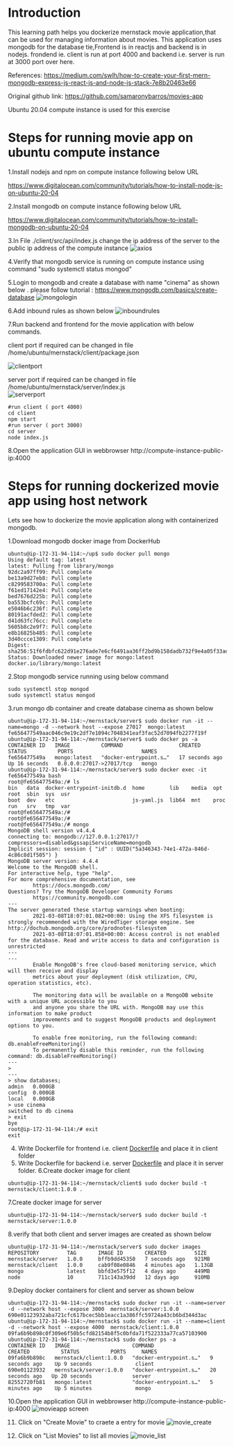 # Introduction
This learning path helps you dockerize mernstack movie application,that can be used for managing information about movies.
This application uses mongodb for the database tie,Frontend is in reactjs and backend is in nodejs.
frondend ie. client is run at port 4000 and  backend i.e. server is run at 3000 port over here.

References:
https://medium.com/swlh/how-to-create-your-first-mern-mongodb-express-js-react-js-and-node-js-stack-7e8b20463e66

Original github link:
https://github.com/samaronybarros/movies-app

Ubuntu 20.04 compute instance is used for this exercise

# Steps for running movie app on ubuntu compute instance
 1.Install nodejs and npm on compute instance following below URL
 
  https://www.digitalocean.com/community/tutorials/how-to-install-node-js-on-ubuntu-20-04  
   
 2.Install mongodb on compute instance following below URL 
 
   https://www.digitalocean.com/community/tutorials/how-to-install-mongodb-on-ubuntu-20-04  

 3.In File ./client/src/api/index.js change the ip address of the server to the public ip address of the compute instance 
  ![axios](https://user-images.githubusercontent.com/77958988/110425452-628ba480-80ca-11eb-8948-098301608ea4.png)
  
 4.Verify that mongodb service is running on compute instance using command "sudo systemctl status mongod"
 
 5.Login to mongodb and create a database with name "cinema" as shown below .
 please follow tutorial : https://www.mongodb.com/basics/create-database
 ![mongologin](https://user-images.githubusercontent.com/77958988/110436551-632c3700-80da-11eb-9351-f1a8d869a50d.png)

 6.Add inbound rules as shown below
 ![inboundrules](https://user-images.githubusercontent.com/77958988/110428489-56561600-80cf-11eb-8e89-892daa7affc8.png)

 7.Run backend and frontend for the movie application with below commands.
 
   client port if required can be changed in file /home/ubuntu/mernstack/client/package.json   
   
   ![clientport](https://user-images.githubusercontent.com/77958988/110437936-e7cb8500-80db-11eb-8d59-5ffb30b5cbe0.png)
   
   
   server port if required can be changed in file /home/ubuntu/mernstack/server/index.js  
   ![serverport](https://user-images.githubusercontent.com/77958988/110438427-5f99af80-80dc-11eb-9570-20394bdba190.png)

 
  ```
  #run client ( port 4000)
  cd client
  npm start
  #run server ( port 3000)
  cd server
  node index.js
  ```
 8.Open the application GUI in webbrowser http://compute-instance-public-ip:4000
# Steps for running dockerized  movie app using host network
 Lets see how to dockerize the movie application along with containerized mongodb.
 
1.Download mongodb docker image from DockerHub
  
  ```
ubuntu@ip-172-31-94-114:~/up$ sudo docker pull mongo
Using default tag: latest
latest: Pulling from library/mongo
92dc2a97ff99: Pull complete
be13a9d27eb8: Pull complete
c8299583700a: Pull complete
f61ed17142e4: Pull complete
bed7676d225b: Pull complete
ba553bcfc69c: Pull complete
e5046b6c236f: Pull complete
80191acfded2: Pull complete
d41d63fc76cc: Pull complete
5605b8c2e9f7: Pull complete
e8b16825b485: Pull complete
3d40ccce1309: Pull complete
Digest: sha256:51f6fdbfc622d91e276ade7e6cf6491aa36ff2bd9b158dadb732f9e4a05f33ad
Status: Downloaded newer image for mongo:latest
docker.io/library/mongo:latest
  ```
2.Stop mongodb service running using below command
 ```
 sudo systemctl stop mongod
 sudo systemctl status mongod
 ```
 
3.run mongo db container  and create database cinema as shown below
````
ubuntu@ip-172-31-94-114:~/mernstack/server$ sudo docker run -it --name=mongo -d --network host --expose 27017  mongo:latest
fe656477549aac046c9e19c2df7e1094c7048341eaf3fac52d7094fb2277f19f
ubuntu@ip-172-31-94-114:~/mernstack/server$ sudo docker ps -a
CONTAINER ID   IMAGE          COMMAND                  CREATED          STATUS          PORTS                      NAMES
fe656477549a   mongo:latest   "docker-entrypoint.s…"   17 seconds ago   Up 16 seconds   0.0.0.0:27017->27017/tcp   mongo
ubuntu@ip-172-31-94-114:~/mernstack/server$ sudo docker exec -it fe656477549a bash
root@fe656477549a:/# ls
bin   data  docker-entrypoint-initdb.d  home        lib    media  opt   root  sbin  sys  usr
boot  dev   etc                         js-yaml.js  lib64  mnt    proc  run   srv   tmp  var
root@fe656477549a:/#
root@fe656477549a:/#
root@fe656477549a:/# mongo
MongoDB shell version v4.4.4
connecting to: mongodb://127.0.0.1:27017/?compressors=disabled&gssapiServiceName=mongodb
Implicit session: session { "id" : UUID("5a346343-74e1-472a-846d-4c86c8d1f505") }
MongoDB server version: 4.4.4
Welcome to the MongoDB shell.
For interactive help, type "help".
For more comprehensive documentation, see
        https://docs.mongodb.com/
Questions? Try the MongoDB Developer Community Forums
        https://community.mongodb.com
---
The server generated these startup warnings when booting:
        2021-03-08T18:07:01.082+00:00: Using the XFS filesystem is strongly recommended with the WiredTiger storage engine. See http://dochub.mongodb.org/core/prodnotes-filesystem
        2021-03-08T18:07:01.858+00:00: Access control is not enabled for the database. Read and write access to data and configuration is unrestricted
---
---
        Enable MongoDB's free cloud-based monitoring service, which will then receive and display
        metrics about your deployment (disk utilization, CPU, operation statistics, etc).

        The monitoring data will be available on a MongoDB website with a unique URL accessible to you
        and anyone you share the URL with. MongoDB may use this information to make product
        improvements and to suggest MongoDB products and deployment options to you.

        To enable free monitoring, run the following command: db.enableFreeMonitoring()
        To permanently disable this reminder, run the following command: db.disableFreeMonitoring()
---
>
---
> show databases;
admin   0.000GB
config  0.000GB
local   0.000GB
> use cinema
switched to db cinema
> exit
bye
root@ip-172-31-94-114:/# exit
exit

````
4. Write Dockerfile for frontend i.e. client [Dockerfile](https://github.com/vaishalinankani08/mernstack/blob/main/client/Dockerfile) and place it in client folder
5. Write Dockerfile for backend  i.e. server [Dockerfile](https://github.com/vaishalinankani08/mernstack/blob/main/server/Dockerfile) and place it in server folder.
6.Create docker image for client
````
ubuntu@ip-172-31-94-114:~/mernstack/client$ sudo docker build -t mernstack/client:1.0.0 .
````
7.Create docker image for server
````
ubuntu@ip-172-31-94-114:~/mernstack/server$ sudo docker build -t mernstack/server:1.0.0 
````
8.verify that both client and server images are created as shown below
````
ubuntu@ip-172-31-94-114:~/mernstack/server$ sudo docker images
REPOSITORY         TAG       IMAGE ID       CREATED         SIZE
mernstack/server   1.0.0     bffb9dd45350   7 seconds ago   921MB
mernstack/client   1.0.0     cab9f08e0846   4 minutes ago   1.13GB
mongo              latest    bbfd3e575f12   4 days ago      449MB
node               10        711c143a39dd   12 days ago     910MB
````
9.Deploy docker containers for client and server as shown below
````
ubuntu@ip-172-31-94-114:~/mernstack$ sudo docker run -it --name=server -d --network host --expose 3000  mernstack/server:1.0.0
690e01123932aba721cfc617bcec5bb1eacc1a386ffc59724a43cb6bd344d3ac
ubuntu@ip-172-31-94-114:~/mernstack$ sudo docker run -it --name=client -d --network host --expose 4000  mernstack/client:1.0.0
09fa6b9b898c0f309e6f50b5cfd82154b8f5c0bfda71f522333a77ca57103900
ubuntu@ip-172-31-94-114:~/mernstack$ sudo docker ps -a
CONTAINER ID   IMAGE                    COMMAND                  CREATED          STATUS          PORTS     NAMES
09fa6b9b898c   mernstack/client:1.0.0   "docker-entrypoint.s…"   9 seconds ago    Up 9 seconds              client
690e01123932   mernstack/server:1.0.0   "docker-entrypoint.s…"   20 seconds ago   Up 20 seconds             server
82552720fb81   mongo:latest             "docker-entrypoint.s…"   5 minutes ago    Up 5 minutes              mongo
````
10.Open the application GUI in webbrowser http://compute-instance-public-ip:4000
![movieapp screen](https://user-images.githubusercontent.com/77958988/110434953-6f16f980-80d8-11eb-8711-240f3894b94b.png)

11. Click on "Create Movie" to craete a entry for movie
 ![movie_create](https://user-images.githubusercontent.com/77958988/110424432-cc0ab380-80c8-11eb-88e1-d232c3208d17.png)
 
12. Click on "List Movies" to list all movies
![movie_list](https://user-images.githubusercontent.com/77958988/110435490-16942c00-80d9-11eb-8d1d-093d0d5d4cec.png)


